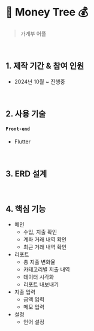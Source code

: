 # 👋 Money Tree 💰
> 가계부 어플


<br>

## 1. 제작 기간 & 참여 인원
- 2024년 10월 ~ 진행중

<br>

## 2. 사용 기술
#### `Front-end`
  - Flutter

<br>

## 3. ERD 설계


<br>

## 4. 핵심 기능

- 메인
  - 수입, 지출 확인
  - 계좌 거래 내역 확인
  - 최근 거래 내역 확인
- 리포트
  - 총 지출 변화율
  - 카테고리별 지출 내역
  - 데이터 시각화
  - 리포트 내보내기
- 지출 입력
  - 금액 입력
  - 메모 입력
- 설정
  - 언어 설정
